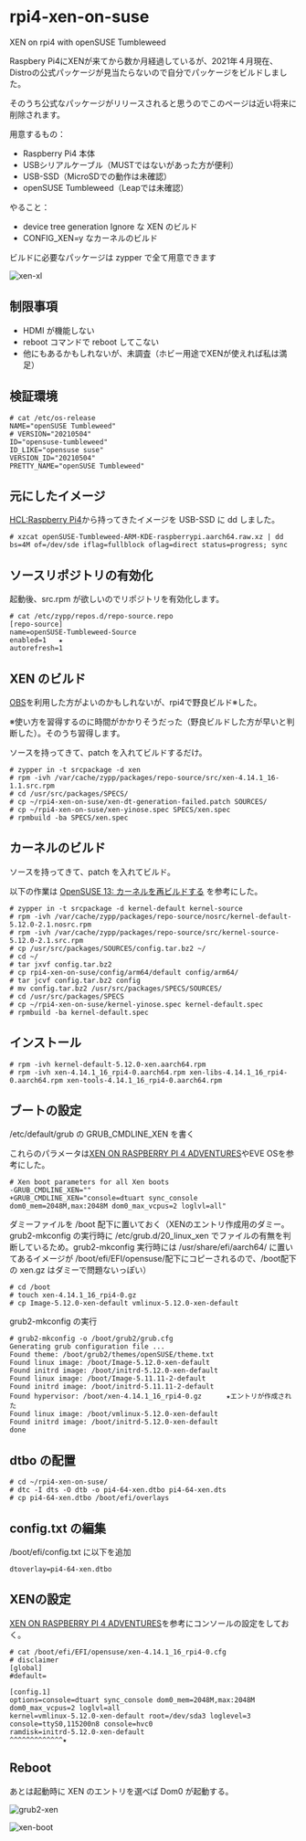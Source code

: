 # rpi4-xen-on-suse
XEN on rpi4 with openSUSE Tumbleweed


Raspbery Pi4にXENが来てから数か月経過しているが、2021年４月現在、Distroの公式パッケージが見当たらないので自分でパッケージをビルドしました。

そのうち公式なパッケージがリリースされると思うのでこのページは近い将来に削除されます。

用意するもの：

* Raspberry Pi4 本体
* USBシリアルケーブル（MUSTではないがあった方が便利）
* USB-SSD（MicroSDでの動作は未確認）
* openSUSE Tumbleweed（Leapでは未確認）


やること：
* device tree generation Ignore な XEN のビルド
* CONFIG_XEN=y なカーネルのビルド

ビルドに必要なパッケージは zypper で全て用意できます


![xen-xl](https://user-images.githubusercontent.com/84007765/117802975-0d6a3b80-b291-11eb-8fb6-7a3169a25786.PNG)

## 制限事項
* HDMI が機能しない
* reboot コマンドで reboot してこない
* 他にもあるかもしれないが、未調査（ホビー用途でXENが使えれば私は満足）

## 検証環境
    # cat /etc/os-release
    NAME="openSUSE Tumbleweed"
    # VERSION="20210504"
    ID="opensuse-tumbleweed"
    ID_LIKE="opensuse suse"
    VERSION_ID="20210504"
    PRETTY_NAME="openSUSE Tumbleweed"
    
## 元にしたイメージ
[HCL:Raspberry Pi4](https://en.opensuse.org/HCL:Raspberry_Pi4)から持ってきたイメージを USB-SSD に dd しました。

    # xzcat openSUSE-Tumbleweed-ARM-KDE-raspberrypi.aarch64.raw.xz | dd bs=4M of=/dev/sde iflag=fullblock oflag=direct status=progress; sync

## ソースリポジトリの有効化

起動後、src.rpm が欲しいのでリポジトリを有効化します。

    # cat /etc/zypp/repos.d/repo-source.repo
    [repo-source]
    name=openSUSE-Tumbleweed-Source
    enabled=1   ★
    autorefresh=1

## XEN のビルド
[OBS](https://build.opensuse.org/)を利用した方がよいのかもしれないが、rpi4で野良ビルド※した。

※使い方を習得するのに時間がかかりそうだった（野良ビルドした方が早いと判断した）。そのうち習得します。

ソースを持ってきて、patch を入れてビルドするだけ。

    # zypper in -t srcpackage -d xen
    # rpm -ivh /var/cache/zypp/packages/repo-source/src/xen-4.14.1_16-1.1.src.rpm
    # cd /usr/src/packages/SPECS/
    # cp ~/rpi4-xen-on-suse/xen-dt-generation-failed.patch SOURCES/
    # cp ~/rpi4-xen-on-suse/xen-yinose.spec SPECS/xen.spec
    # rpmbuild -ba SPECS/xen.spec

## カーネルのビルド
ソースを持ってきて、patch を入れてビルド。

以下の作業は   [OpenSUSE 13: カーネルを再ビルドする](https://www.hiroom2.com/2016/12/26/opensuse-13-%E3%82%AB%E3%83%BC%E3%83%8D%E3%83%AB%E3%82%92%E5%86%8D%E3%83%93%E3%83%AB%E3%83%89%E3%81%99%E3%82%8B/) を参考にした。

    # zypper in -t srcpackage -d kernel-default kernel-source
    # rpm -ivh /var/cache/zypp/packages/repo-source/nosrc/kernel-default-5.12.0-2.1.nosrc.rpm
    # rpm -ivh /var/cache/zypp/packages/repo-source/src/kernel-source-5.12.0-2.1.src.rpm
    # cp /usr/src/packages/SOURCES/config.tar.bz2 ~/
    # cd ~/
    # tar jxvf config.tar.bz2
    # cp rpi4-xen-on-suse/config/arm64/default config/arm64/
    # tar jcvf config.tar.bz2 config
    # mv config.tar.bz2 /usr/src/packages/SPECS/SOURCES/
    # cd /usr/src/packages/SPECS
    # cp ~/rpi4-xen-on-suse/kernel-yinose.spec kernel-default.spec
    # rpmbuild -ba kernel-default.spec
    
## インストール


    # rpm -ivh kernel-default-5.12.0-xen.aarch64.rpm
    # rpm -ivh xen-4.14.1_16_rpi4-0.aarch64.rpm xen-libs-4.14.1_16_rpi4-0.aarch64.rpm xen-tools-4.14.1_16_rpi4-0.aarch64.rpm

## ブートの設定

/etc/default/grub の GRUB_CMDLINE_XEN を書く

これらのパラメータは[XEN ON RASPBERRY PI 4 ADVENTURES](https://xenproject.org/2020/09/29/xen-on-raspberry-pi-4-adventures/)やEVE OSを参考にした。

    # Xen boot parameters for all Xen boots
    -GRUB_CMDLINE_XEN=""
    +GRUB_CMDLINE_XEN="console=dtuart sync_console dom0_mem=2048M,max:2048M dom0_max_vcpus=2 loglvl=all"
    
ダミーファイルを /boot 配下に置いておく（XENのエントリ作成用のダミー。grub2-mkconfig の実行時に /etc/grub.d/20_linux_xen でファイルの有無を判断しているため。grub2-mkconfig 実行時には /usr/share/efi/aarch64/ に置いてあるイメージが /boot/efi/EFI/opensuse/配下にコピーされるので、/boot配下の xen.gz はダミーで問題ないっぽい）

    # cd /boot
    # touch xen-4.14.1_16_rpi4-0.gz
    # cp Image-5.12.0-xen-default vmlinux-5.12.0-xen-default
    
grub2-mkconfig の実行

    # grub2-mkconfig -o /boot/grub2/grub.cfg
    Generating grub configuration file ...
    Found theme: /boot/grub2/themes/openSUSE/theme.txt
    Found linux image: /boot/Image-5.12.0-xen-default
    Found initrd image: /boot/initrd-5.12.0-xen-default
    Found linux image: /boot/Image-5.11.11-2-default
    Found initrd image: /boot/initrd-5.11.11-2-default
    Found hypervisor: /boot/xen-4.14.1_16_rpi4-0.gz      ★エントリが作成された
    Found linux image: /boot/vmlinux-5.12.0-xen-default
    Found initrd image: /boot/initrd-5.12.0-xen-default
    done

## dtbo の配置

    # cd ~/rpi4-xen-on-suse/
    # dtc -I dts -O dtb -o pi4-64-xen.dtbo pi4-64-xen.dts
    # cp pi4-64-xen.dtbo /boot/efi/overlays
    
## config.txt の編集

/boot/efi/config.txt に以下を追加

    dtoverlay=pi4-64-xen.dtbo


## XENの設定
[XEN ON RASPBERRY PI 4 ADVENTURES](https://xenproject.org/2020/09/29/xen-on-raspberry-pi-4-adventures/)を参考にコンソールの設定をしておく。

    # cat /boot/efi/EFI/opensuse/xen-4.14.1_16_rpi4-0.cfg
    # disclaimer
    [global]
    #default=
    
    [config.1]
    options=console=dtuart sync_console dom0_mem=2048M,max:2048M dom0_max_vcpus=2 loglvl=all
    kernel=vmlinux-5.12.0-xen-default root=/dev/sda3 loglevel=3 console=ttyS0,115200n8 console=hvc0
    ramdisk=initrd-5.12.0-xen-default                                                  ^^^^^^^^^^^^^★
    
## Reboot
あとは起動時に XEN のエントリを選べば Dom0 が起動する。

![grub2-xen](https://user-images.githubusercontent.com/84007765/117802843-e875c880-b290-11eb-85f2-3e4e75b74232.PNG)

![xen-boot](https://user-images.githubusercontent.com/84007765/117803072-2d016400-b291-11eb-8cd4-0f1d8f85407d.PNG)
